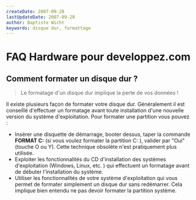 ```yaml
---
createDate: 2007-09-28
lastUpdateDate: 2007-09-28
author: Baptiste Wicht
keywords: disque dur, formattage
---
```


# FAQ Hardware pour developpez.com

## Comment formater un disque dur ?

> Le formatage d'un disque dur implique la perte de vos données !

Il existe plusieurs façon de formater votre disque dur. Généralement il est conseillé d'effectuer un formatage avant toute installation d'une nouvelle version du système d'exploitation.
Pour formater une partition vous pouvez :

- Insérer une disquette de démarrage, booter dessus, taper la commande **FORMAT C:** (si vous voulez formater la partition C: ), valider par "Oui" (touche O ou Y). Cette technique obsolète n'est pratiquement plus utilisée.
- Exploiter les fonctionnalités du CD d'installation des systèmes d'exploitation (Windows, Linux, etc. ) qui effectuent un formatage avant de débuter l'installation du système.
- Utiliser les fonctionnalités de votre système d'exploitation qui vous permet de formater simplement un disque dur sans redémarrer. Cela implique bien entendu ne pas devoir formater la partition système.